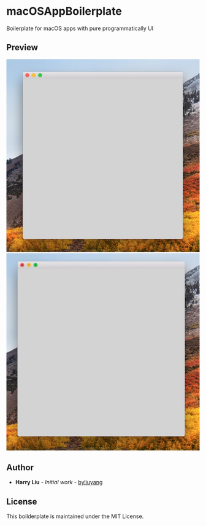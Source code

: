 # macOSAppBoilerplate

Boilerplate for macOS apps with pure programmatically UI

## Preview
![](screenshots/normal.jpg)
![](screenshots/hover.jpg)

## Author
- **Harry Liu** - *Initial work* - [byliuyang](https://github.com/byliuyang)

## License
This boilderplate is maintained under the MIT License.